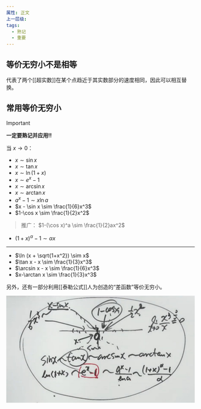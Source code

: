 ```yaml
---
属性: 正文
上一层级: 
tags:
  - 熟记
  - 重要
---
```




## 等价无穷小不是相等

代表了两个[[超实数]]在某个点趋近于其实数部分的速度相同，因此可以相互替换。

## 常用等价无穷小

> [!important] 
> **一定要熟记并应用!!**

当 $x \rightarrow 0$：
- $x \sim \sin x$
- $x \sim \tan x$
- $x \sim \ln (1+x)$
- $x \sim e^x -1$
- $x \sim \arcsin x$
- $x \sim \arctan x$
- $a^x-1 \sim x \ln a$
- $x - \sin x \sim \frac{1}{6}x^3$
- $1-\cos x \sim \frac{1}{2}x^2$
> 推广： $1-(\cos x)^a \sim \frac{1}{2}ax^2$
- $(1+x)^\alpha -1 \sim \alpha x$

---

- $\ln (x + \sqrt{1+x^2}) \sim x$
- $\tan x - x \sim \frac{1}{3}x^3$
- $\arcsin x - x \sim \frac{1}{6}x^3$
- $x-\arctan x \sim \frac{1}{3}x^3$

另外，还有一部分利用[[泰勒公式]]人为创造的“差函数”等价无穷小。

![zeros](/assets/DengJiaWQX.jpeg)